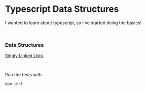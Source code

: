 # Typescript Data Structures
I wanted to learn about typescript, so I've started doing the basics!

<br />

### Data Structures  
[Singly Linked Lists](./src/SinglyLinkedList)

<br />

Run the tests with
```bash
npm test
```